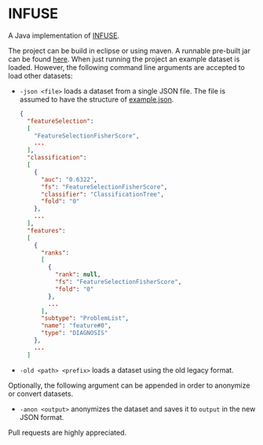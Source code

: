 INFUSE
======

A Java implementation of [INFUSE](http://nyuvis.github.io/infuse/).

The project can be build in eclipse or using maven.
A runnable pre-built jar can be found [here](infuse.jar).
When just running the project an example dataset is loaded.
However, the following command line arguments are accepted to load other datasets:

- ```-json <file>``` loads a dataset from a single JSON file.
  The file is assumed to have the structure of [example.json](src/main/resources/data/example.json).
  ```json
  {
    "featureSelection":
    [
      "FeatureSelectionFisherScore",
      ...
    ],
    "classification":
    [
      {
        "auc": "0.6322",
        "fs": "FeatureSelectionFisherScore",
        "classifier": "ClassificationTree",
        "fold": "0"
      },
      ...
    ],
    "features":
    [
      {
        "ranks":
        [
          {
            "rank": null,
            "fs": "FeatureSelectionFisherScore",
            "fold": "0"
          },
          ...
        ],
        "subtype": "ProblemList",
        "name": "feature#0",
        "type": "DIAGNOSIS"
      },
      ...
    ]
  ```

- ```-old <path> <prefix>``` loads a dataset using the old legacy format.

Optionally, the following argument can be appended in order to anonymize or convert datasets.

- ```-anon <output>``` anonymizes the dataset and saves it to ```output``` in the new JSON format.

Pull requests are highly appreciated.
